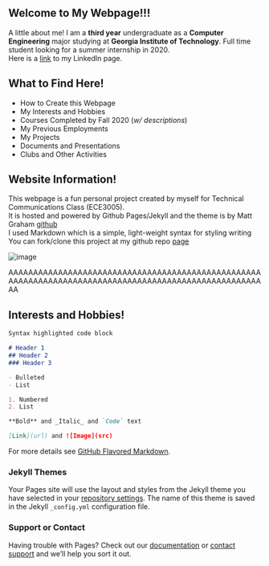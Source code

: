 ## Welcome to My Webpage!!!

A little about me! I am a **third year** undergraduate as a **Computer Engineering** major studying at **Georgia Institute of Technology**.
Full time student looking for a summer internship in 2020.  
Here is a [link](https://www.linkedin.com/in/matthew-liu-315aa014b/) to my LinkedIn page.

## What to Find Here!
- How to Create this Webpage  
- My Interests and Hobbies  
- Courses Completed by Fall 2020 (_w/ descriptions_)  
- My Previous Employments  
- My Projects  
- Documents and Presentations  
- Clubs and Other Activities  

## Website Information!
This webpage is a fun personal project created by myself for Technical Communications Class (ECE3005).  
It is hosted and powered by Github Pages/Jekyll and the theme is by Matt Graham [github](https://github.com/mattgraham)  
I used Markdown which is a simple, light-weight syntax for styling writing   
You can fork/clone this project at my github repo [page](https://github.com/matthewliu2000/page)  

![image]({{matthewliu2000.github.io/page}}/assets/visit-tech.png)






AAAAAAAAAAAAAAAAAAAAAAAAAAAAAAAAAAAAAAAAAAAAAAAAAAAAAAAAAAAAAAAAAAAAAAAAAAAAAAAAAAAAAAAAAAAAAAAAAAAAAAAA








## Interests and Hobbies!

```markdown
Syntax highlighted code block

# Header 1
## Header 2
### Header 3

- Bulleted
- List

1. Numbered
2. List

**Bold** and _Italic_ and `Code` text

[Link](url) and ![Image](src)
```

For more details see [GitHub Flavored Markdown](https://guides.github.com/features/mastering-markdown/).

### Jekyll Themes

Your Pages site will use the layout and styles from the Jekyll theme you have selected in your [repository settings](https://github.com/matthewliu2000/htmlwebpage/settings). The name of this theme is saved in the Jekyll `_config.yml` configuration file.

### Support or Contact

Having trouble with Pages? Check out our [documentation](https://help.github.com/categories/github-pages-basics/) or [contact support](https://github.com/contact) and we’ll help you sort it out.
